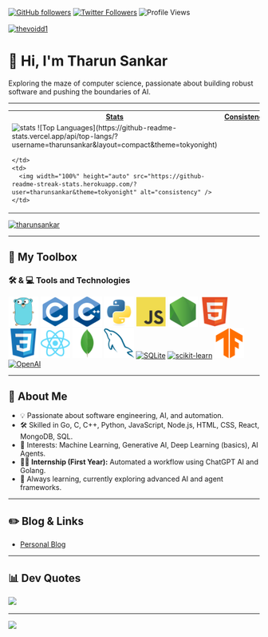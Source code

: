 <!-- Profile Badges -->
[![GitHub followers](https://img.shields.io/github/followers/tharunsankar?logo=GitHub&style=flat)](https://github.com/tharunsankar)
[![Twitter Followers](https://img.shields.io/twitter/follow/sudo_overflow?color=0E7FC0&logo=twitter&style=flat&label=Twitter)](https://twitter.com/fit_fr_nothing)
![Profile Views](https://komarev.com/ghpvc/?username=tharunsankar&style=flat)

<a href="https://www.youtube.com/@thevoidd1" target="blank">
  <img align="center" src="https://raw.githubusercontent.com/rahuldkjain/github-profile-readme-generator/master/src/images/icons/Social/youtube.svg" alt="thevoidd1" height="30" width="40" />
</a>

# 👋 Hi, I'm Tharun Sankar

Exploring the maze of computer science, passionate about building robust software and pushing the boundaries of AI.

---

<table>
  <tr>
    <th width="50%"><a align="center" href="https://github.com/tharunsankar?tab=overview#year-list-container?">Stats</a></th>
    <th width="50%"><a align="center" href="https://github.com/tharunsankar?tab=repositories?">Consistency</a></th>
  </tr>
  <tr>
    <td>
      <img width="100%" height="auto" src="https://github-readme-stats.vercel.app/api?username=tharunsankar&show_icons=true&theme=tokyonight&count_private=true" alt="stats" />
      ![Top Languages](https://github-readme-stats.vercel.app/api/top-langs/?username=tharunsankar&layout=compact&theme=tokyonight)

    </td>
    <td>
      <img width="100%" height="auto" src="https://github-readme-streak-stats.herokuapp.com/?user=tharunsankar&theme=tokyonight" alt="consistency" />
    </td>
  </tr>
</table>

<p align="left">
  <a href="https://github.com/ryo-ma/github-profile-trophy">
    <img src="https://github-profile-trophy.vercel.app/?username=tharunsankar&theme=tokyonight&margin-w=10&margin-h=15" alt="tharunsankar" />
  </a>
</p>

---

## 🧰 My Toolbox

### 🛠️ & 💻 Tools and Technologies

<p align="left">
  <a href="https://golang.org" target="_blank"><img src="https://raw.githubusercontent.com/devicons/devicon/master/icons/go/go-original.svg" alt="Go" width="60" height="60"/></a>
  <a href="https://www.cprogramming.com/" target="_blank"><img src="https://raw.githubusercontent.com/devicons/devicon/master/icons/c/c-original.svg" alt="C" width="60" height="60"/></a>
  <a href="https://www.w3schools.com/cpp/" target="_blank"><img src="https://raw.githubusercontent.com/devicons/devicon/master/icons/cplusplus/cplusplus-original.svg" alt="C++" width="60" height="60"/></a>
  <a href="https://www.python.org/" target="_blank"><img src="https://raw.githubusercontent.com/devicons/devicon/master/icons/python/python-original.svg" alt="Python" width="60" height="60"/></a>
  <a href="https://developer.mozilla.org/en-US/docs/Web/JavaScript" target="_blank"><img src="https://raw.githubusercontent.com/devicons/devicon/master/icons/javascript/javascript-original.svg" alt="JavaScript" width="60" height="60"/></a>
  <a href="https://nodejs.org/" target="_blank"><img src="https://raw.githubusercontent.com/devicons/devicon/master/icons/nodejs/nodejs-original.svg" alt="Node.js" width="60" height="60"/></a>
  <a href="https://developer.mozilla.org/en-US/docs/Glossary/HTML5" target="_blank"><img src="https://raw.githubusercontent.com/devicons/devicon/master/icons/html5/html5-original.svg" alt="HTML5" width="60" height="60"/></a>
  <a href="https://www.w3.org/TR/CSS/#css" target="_blank"><img src="https://raw.githubusercontent.com/devicons/devicon/master/icons/css3/css3-original.svg" alt="CSS3" width="60" height="60"/></a>
  <a href="https://react.dev/" target="_blank"><img src="https://raw.githubusercontent.com/devicons/devicon/master/icons/react/react-original.svg" alt="React" width="60" height="60"/></a>
  <a href="https://www.mongodb.com/" target="_blank"><img src="https://raw.githubusercontent.com/devicons/devicon/master/icons/mongodb/mongodb-original.svg" alt="MongoDB" width="60" height="60"/></a>
  <a href="https://www.mysql.com/" target="_blank"><img src="https://raw.githubusercontent.com/devicons/devicon/master/icons/mysql/mysql-original.svg" alt="MySQL" width="60" height="60"/></a>
  <a href="https://www.sqlite.org/" target="_blank"><img src="https://www.vectorlogo.zone/logos/sqlite/sqlite-icon.svg" alt="SQLite" width="60" height="60"/></a>
  <a href="https://scikit-learn.org/" target="_blank"><img src="https://upload.wikimedia.org/wikipedia/commons/0/05/Scikit_learn_logo_small.svg" alt="scikit-learn" width="60" height="60"/></a>
  <a href="https://www.tensorflow.org/" target="_blank"><img src="https://raw.githubusercontent.com/devicons/devicon/master/icons/tensorflow/tensorflow-original.svg" alt="TensorFlow" width="60" height="60"/></a>
 <a href="https://openai.com/" target="_blank">
  <img src="https://cdn.simpleicons.org/openai/00A67E/ffffff" alt="OpenAI" width="60" height="60"/>
</a>


</p>


---

## 🚀 About Me

- 💡 Passionate about software engineering, AI, and automation.
- 🛠️ Skilled in Go, C, C++, Python, JavaScript, Node.js, HTML, CSS, React, MongoDB, SQL.
- 🤖 Interests: Machine Learning, Generative AI, Deep Learning (basics), AI Agents.
- 👨‍💻 **Internship (First Year):** Automated a workflow using ChatGPT AI and Golang.
- 🌱 Always learning, currently exploring advanced AI and agent frameworks.

---

## ✏️ Blog & Links

- [Personal Blog](https://www.thisisvoid.in/)

---

## 📊 Dev Quotes

![](https://quotes-github-readme.vercel.app/api?type=horizontal&theme=radical)

---

<!-- Contribution Snake Animation -->
![](https://raw.githubusercontent.com/tharunsankar/tharunsankar/output/github-contribution-grid-snake-dark.svg)
